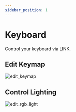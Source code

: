 ```yaml
---
sidebar_position: 1
---
```


# Keyboard

Control your keyboard via LINK.

## Edit Keymap

![edit_keymap](/img/guides/edit_keymap.png)

## Control Lighting

![edit_rgb_light](/img/guides/edit_rgb_light.png)
